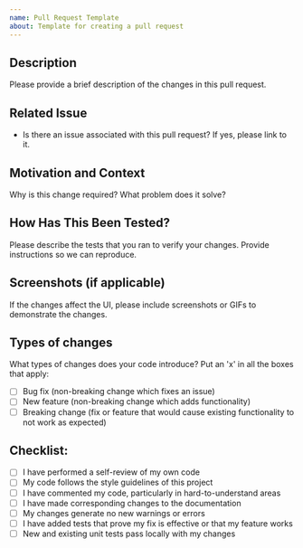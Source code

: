 ```yaml
---
name: Pull Request Template
about: Template for creating a pull request
---
```


## Description
Please provide a brief description of the changes in this pull request.

## Related Issue
- Is there an issue associated with this pull request? If yes, please link to it.

## Motivation and Context
Why is this change required? What problem does it solve?

## How Has This Been Tested?
Please describe the tests that you ran to verify your changes. Provide instructions so we can reproduce.

## Screenshots (if applicable)
If the changes affect the UI, please include screenshots or GIFs to demonstrate the changes.

## Types of changes
What types of changes does your code introduce? Put an 'x' in all the boxes that apply:
- [ ] Bug fix (non-breaking change which fixes an issue)
- [ ] New feature (non-breaking change which adds functionality)
- [ ] Breaking change (fix or feature that would cause existing functionality to not work as expected)

## Checklist:
- [ ] I have performed a self-review of my own code
- [ ] My code follows the style guidelines of this project
- [ ] I have commented my code, particularly in hard-to-understand areas
- [ ] I have made corresponding changes to the documentation
- [ ] My changes generate no new warnings or errors
- [ ] I have added tests that prove my fix is effective or that my feature works
- [ ] New and existing unit tests pass locally with my changes
